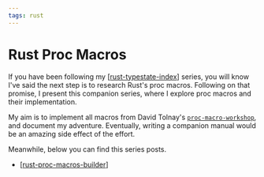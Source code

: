 ```yaml
---
tags: rust
---
```

# Rust Proc Macros

If you have been following my [[rust-typestate-index]] series,
you will know I've said the next step is to research Rust's proc macros.
Following on that promise, I present this companion series, where I explore proc macros and their implementation.

My aim is to implement all macros from David Tolnay's [`proc-macro-workshop`](https://github.com/dtolnay/proc-macro-workshop),
and document my adventure.
Eventually, writing a companion manual would be an amazing side effect of the effort.

Meanwhile, below you can find this series posts.
- [[rust-proc-macros-builder]]

[//begin]: # "Autogenerated link references for markdown compatibility"
[rust-typestate-index]: ../rust-typestate-series/rust-typestate-index.md "Rusty Typestates"
[rust-proc-macros-builder]: rust-proc-macros-builder.md "#[derive(Builder)]"
[//end]: # "Autogenerated link references"